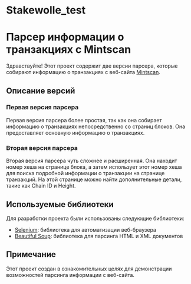 # Stakewolle_test
# Парсер информации о транзакциях с Mintscan

Здравствуйте! Этот проект содержит две версии парсера, которые собирают информацию о транзакциях с веб-сайта [Mintscan](https://www.mintscan.io/akash).

## Описание версий

### Первая версия парсера

Первая версия парсера более простая, так как она собирает информацию о транзакциях непосредственно со страниц блоков. Она предоставляет основную информацию о транзакциях.

### Вторая версия парсера

Вторая версия парсера чуть сложнее и расширенная. Она находит номер хеша на странице блока, а затем использует этот номер хеша для поиска подробной информации о транзакции на странице транзакций. На этой странице можно найти дополнительные детали, такие как Chain ID и Height.

## Используемые библиотеки

Для разработки проекта были использованы следующие библиотеки:
- [Selenium](https://www.selenium.dev/): библиотека для автоматизации веб-браузера
- [Beautiful Soup](https://www.crummy.com/software/BeautifulSoup/): библиотека для парсинга HTML и XML документов


## Примечание

Этот проект создан в ознакомительных целях для демонстрации возможностей парсинга информации с веб-сайта.
